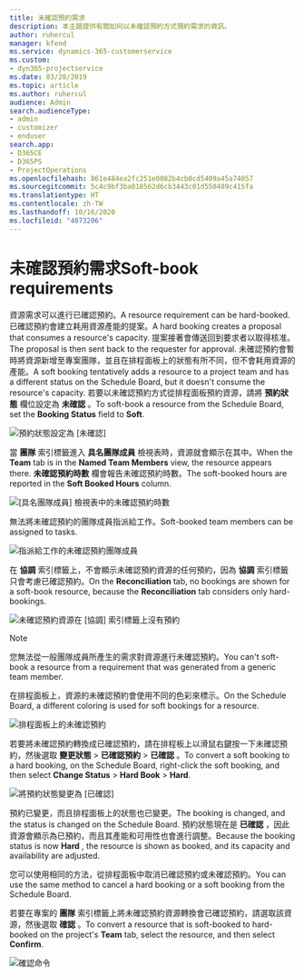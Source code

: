 ```yaml
---
title: 未確認預約需求
description: 本主題提供有關如何以未確認預約方式預約需求的資訊。
author: ruhercul
manager: kfend
ms.service: dynamics-365-customerservice
ms.custom:
- dyn365-projectservice
ms.date: 03/28/2019
ms.topic: article
ms.author: ruhercul
audience: Admin
search.audienceType:
- admin
- customizer
- enduser
search.app:
- D365CE
- D365PS
- ProjectOperations
ms.openlocfilehash: 861e484ea2fc251e0082b4cb0cd5409a45a74057
ms.sourcegitcommit: 5c4c9bf3ba018562d6cb3443c01d550489c415fa
ms.translationtype: HT
ms.contentlocale: zh-TW
ms.lasthandoff: 10/16/2020
ms.locfileid: "4073206"
---
```

# <a name="soft-book-requirements"></a><span data-ttu-id="4ae99-103">未確認預約需求</span><span class="sxs-lookup"><span data-stu-id="4ae99-103">Soft-book requirements</span></span>

<span data-ttu-id="4ae99-104">資源需求可以進行已確認預約。</span><span class="sxs-lookup"><span data-stu-id="4ae99-104">A resource requirement can be hard-booked.</span></span> <span data-ttu-id="4ae99-105">已確認預約會建立耗用資源產能的提案。</span><span class="sxs-lookup"><span data-stu-id="4ae99-105">A hard booking creates a proposal that consumes a resource's capacity.</span></span> <span data-ttu-id="4ae99-106">提案接著會傳送回到要求者以取得核准。</span><span class="sxs-lookup"><span data-stu-id="4ae99-106">The proposal is then sent back to the requester for approval.</span></span> <span data-ttu-id="4ae99-107">未確認預約會暫時將資源新增至專案團隊，並且在排程面板上的狀態有所不同，但不會耗用資源的產能。</span><span class="sxs-lookup"><span data-stu-id="4ae99-107">A soft booking tentatively adds a resource to a project team and has a different status on the Schedule Board, but it doesn't consume the resource's capacity.</span></span> <span data-ttu-id="4ae99-108">若要以未確認預約方式從排程面板預約資源，請將 **預約狀態** 欄位設定為 **未確認** 。</span><span class="sxs-lookup"><span data-stu-id="4ae99-108">To soft-book a resource from the Schedule Board, set the **Booking Status** field to **Soft**.</span></span>

![預約狀態設定為 [未確認]](media/Resource-Management-image77.png)

<span data-ttu-id="4ae99-110">當 **團隊** 索引標籤進入 **具名團隊成員** 檢視表時，資源就會顯示在其中。</span><span class="sxs-lookup"><span data-stu-id="4ae99-110">When the **Team** tab is in the **Named Team Members** view, the resource appears there.</span></span> <span data-ttu-id="4ae99-111">**未確認預約時數** 欄會報告未確認預約時數。</span><span class="sxs-lookup"><span data-stu-id="4ae99-111">The soft-booked hours are reported in the **Soft Booked Hours** column.</span></span>

![[具名團隊成員] 檢視表中的未確認預約時數](media/Resource-Management-image78.png)

<span data-ttu-id="4ae99-113">無法將未確認預約的團隊成員指派給工作。</span><span class="sxs-lookup"><span data-stu-id="4ae99-113">Soft-booked team members can be assigned to tasks.</span></span>

![指派給工作的未確認預約團隊成員](media/Resource-Management-image79.png)

<span data-ttu-id="4ae99-115">在 **協調** 索引標籤上，不會顯示未確認預約資源的任何預約，因為 **協調** 索引標籤只會考慮已確認預約。</span><span class="sxs-lookup"><span data-stu-id="4ae99-115">On the **Reconciliation** tab, no bookings are shown for a soft-book resource, because the **Reconciliation** tab considers only hard-bookings.</span></span>

![未確認預約資源在 [協調] 索引標籤上沒有預約](media/Resource-Management-image80.png)

> [!NOTE]
> <span data-ttu-id="4ae99-117">您無法從一般團隊成員所產生的需求對資源進行未確認預約。</span><span class="sxs-lookup"><span data-stu-id="4ae99-117">You can't soft-book a resource from a requirement that was generated from a generic team member.</span></span>

<span data-ttu-id="4ae99-118">在排程面板上，資源的未確認預約會使用不同的色彩來標示。</span><span class="sxs-lookup"><span data-stu-id="4ae99-118">On the Schedule Board, a different coloring is used for soft bookings for a resource.</span></span>

![排程面板上的未確認預約](media/Resource-Management-image81.png)

<span data-ttu-id="4ae99-120">若要將未確認預約轉換成已確認預約，請在排程板上以滑鼠右鍵按一下未確認預約，然後選取 **變更狀態** \> **已確認預約** \> **已確認** 。</span><span class="sxs-lookup"><span data-stu-id="4ae99-120">To convert a soft booking to a hard booking, on the Schedule Board, right-click the soft booking, and then select **Change Status** \> **Hard Book** \> **Hard**.</span></span>

![將預約狀態變更為 [已確認]](media/Resource-Management-image82.png)

<span data-ttu-id="4ae99-122">預約已變更，而且排程面板上的狀態也已變更。</span><span class="sxs-lookup"><span data-stu-id="4ae99-122">The booking is changed, and the status is changed on the Schedule Board.</span></span> <span data-ttu-id="4ae99-123">預約狀態現在是 **已確認** ，因此資源會顯示為已預約，而且其產能和可用性也會進行調整。</span><span class="sxs-lookup"><span data-stu-id="4ae99-123">Because the booking status is now **Hard** , the resource is shown as booked, and its capacity and availability are adjusted.</span></span>

<span data-ttu-id="4ae99-124">您可以使用相同的方法，從排程面板中取消已確認預約或未確認預約。</span><span class="sxs-lookup"><span data-stu-id="4ae99-124">You can use the same method to cancel a hard booking or a soft booking from the Schedule Board.</span></span>

<span data-ttu-id="4ae99-125">若要在專案的 **團隊** 索引標籤上將未確認預約資源轉換會已確認預約，請選取該資源，然後選取 **確認** 。</span><span class="sxs-lookup"><span data-stu-id="4ae99-125">To convert a resource that is soft-booked to hard-booked on the project's **Team** tab, select the resource, and then select **Confirm**.</span></span>

![確認命令](media/Resource-Management-image83.png)
